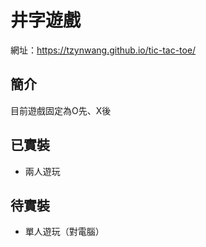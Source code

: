 # 井字遊戲
網址：https://tzynwang.github.io/tic-tac-toe/

## 簡介
目前遊戲固定為O先、X後

## 已實裝
- 兩人遊玩

## 待實裝
- 單人遊玩（對電腦）